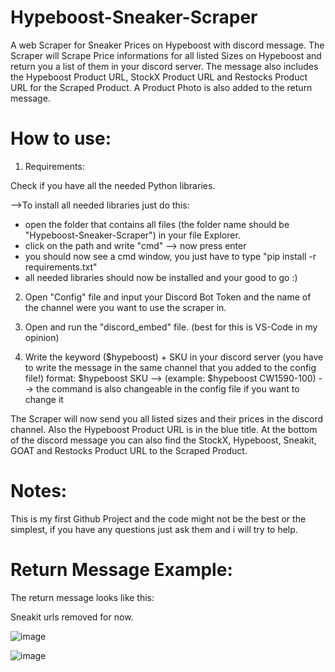# Hypeboost-Sneaker-Scraper
A web Scraper for Sneaker Prices on Hypeboost with discord message.
The Scraper will Scrape Price informations for all listed Sizes on Hypeboost and return
you a list of them in your discord server.
The message also includes the Hypeboost Product URL, StockX Product URL and Restocks Product URL for the Scraped Product.
A Product Photo is also added to the return message.




# How to use:

1. Requirements:

Check if you have all the needed Python libraries.

-->To install all needed libraries just do this:
+ open the folder that contains all files (the folder name should be "Hypeboost-Sneaker-Scraper") in your file Explorer.
+ click on the path and write "cmd" --> now press enter
+ you should now see a cmd window, you just have to type "pip install -r requirements.txt" 
+ all needed libraries should now be installed and your good to go :)


2. Open "Config" file and input your Discord Bot Token and the name of the channel were you want to use the scraper in.


3. Open and run the "discord_embed" file. (best for this is VS-Code in my opinion)

4. Write the keyword ($hypeboost) + SKU in your discord server (you have to write the message in the same channel that you added to the config file!)
   format: $hypeboost SKU --> (example: $hypeboost CW1590-100)
   --> the command is also changeable in the config file if you want to change it


The Scraper will now send you all listed sizes and their prices in the discord channel.
Also the Hypeboost Product URL is in the blue title.
At the bottom of the discord message you can also find the StockX, Hypeboost, Sneakit, GOAT and Restocks Product URL to the Scraped Product.




# Notes:
This is my first Github Project and the code might not be the best or the simplest,
if you have any questions just ask them and i will try to help.



# Return Message Example:
The return message looks like this:

Sneakit urls removed for now.


![image](https://user-images.githubusercontent.com/103487648/224489952-e95f860c-2228-41da-92a7-962143388034.png)





![image](https://user-images.githubusercontent.com/103487648/224490029-da18842a-65e2-4532-b255-0d3c9d70bcdb.png)

